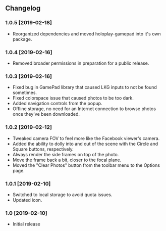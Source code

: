 Changelog
-----------
### 1.0.5 [2019-02-18]
* Reorganized dependencies and moved holoplay-gamepad into it's own package.

### 1.0.4 [2019-02-16]
* Removed broader permissions in preparation for a public release.

### 1.0.3 [2019-02-16]
* Fixed bug in GamePad library that caused LKG inputs to not be found sometimes.
* Fixed colorspace issue that caused photos to be too dark.
* Added navigation controls from the popup.
* Offline storage, no need for an Internet connection to browse photos once they've been downloaded.

### 1.0.2 [2019-02-12]
* Tweaked camera FOV to feel more like the Facebook viewer's camera.
* Added the ability to dolly into and out of the scene with the Circle and Square buttons, respectively.
* Always render the side frames on top of the photo.
* Move the frame back a bit, closer to the focal plane.
* Moved the "Clear Photos" button from the toolbar menu to the Options page.

### 1.0.1 [2019-02-10]
* Switched to local storage to avoid quota issues.
* Updated icon.

### 1.0 [2019-02-10]
* Initial release